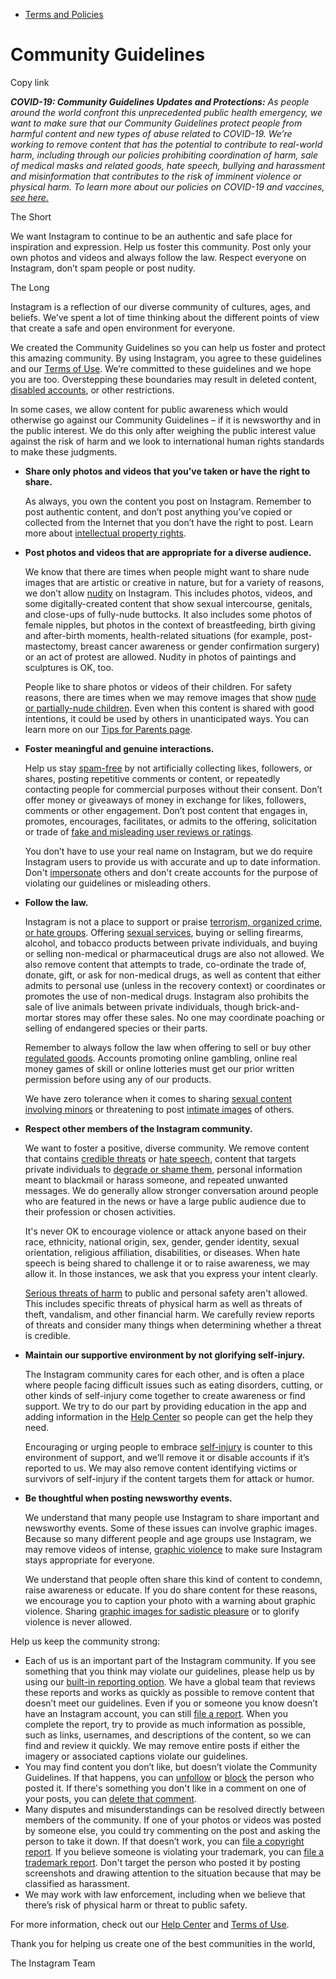 *   [Terms and Policies](https://help.instagram.com/1417489251945243/?helpref=breadcrumb)

Community Guidelines
====================

Copy link

_**COVID-19: Community Guidelines Updates and Protections:** As people around the world confront this unprecedented public health emergency, we want to make sure that our Community Guidelines protect people from harmful content and new types of abuse related to COVID-19. We’re working to remove content that has the potential to contribute to real-world harm, including through our policies prohibiting coordination of harm, sale of medical masks and related goods, hate speech, bullying and harassment and misinformation that contributes to the risk of imminent violence or physical harm. To learn more about our policies on COVID-19 and vaccines, [see here.](https://help.instagram.com/697825587576762?helpref=faq_content)_

The Short

We want Instagram to continue to be an authentic and safe place for inspiration and expression. Help us foster this community. Post only your own photos and videos and always follow the law. Respect everyone on Instagram, don’t spam people or post nudity.

The Long

Instagram is a reflection of our diverse community of cultures, ages, and beliefs. We’ve spent a lot of time thinking about the different points of view that create a safe and open environment for everyone.

We created the Community Guidelines so you can help us foster and protect this amazing community. By using Instagram, you agree to these guidelines and our [Terms of Use](https://www.instagram.com/legal/terms). We’re committed to these guidelines and we hope you are too. Overstepping these boundaries may result in deleted content, [disabled accounts](https://help.instagram.com/366993040048856?helpref=faq_content), or other restrictions.

In some cases, we allow content for public awareness which would otherwise go against our Community Guidelines – if it is newsworthy and in the public interest. We do this only after weighing the public interest value against the risk of harm and we look to international human rights standards to make these judgments.

*   **Share only photos and videos that you’ve taken or have the right to share.**
    
    As always, you own the content you post on Instagram. Remember to post authentic content, and don’t post anything you’ve copied or collected from the Internet that you don’t have the right to post. Learn more about [intellectual property rights](https://help.instagram.com/126382350847838?helpref=faq_content).
    
*   **Post photos and videos that are appropriate for a diverse audience.**
    
    We know that there are times when people might want to share nude images that are artistic or creative in nature, but for a variety of reasons, we don’t allow [nudity](https://l.instagram.com/?u=https%3A%2F%2Fwww.facebook.com%2Fcommunitystandards%2Fadult_nudity_sexual_activity&e=AT0Fo8mRhPTK1827DYD_b_lpGIF_Lhrtz33KsFSyczbMcZlOIoEafV6I-cbcnVf3qektkif-K41LAQ_qc5xqjk7doZnD7Qf8qFx8OLZk8LX54USm-pPtXuZL9-FSMuXZecyeUTurSoIozK4FJyiO7mkimg7rbf6JkHFyEA) on Instagram. This includes photos, videos, and some digitally-created content that show sexual intercourse, genitals, and close-ups of fully-nude buttocks. It also includes some photos of female nipples, but photos in the context of breastfeeding, birth giving and after-birth moments, health-related situations (for example, post-mastectomy, breast cancer awareness or gender confirmation surgery) or an act of protest are allowed. Nudity in photos of paintings and sculptures is OK, too.
    
    People like to share photos or videos of their children. For safety reasons, there are times when we may remove images that show [nude or partially-nude children](https://l.instagram.com/?u=https%3A%2F%2Fwww.facebook.com%2Fcommunitystandards%2Fchild_nudity_sexual_exploitation&e=AT0Fo8mRhPTK1827DYD_b_lpGIF_Lhrtz33KsFSyczbMcZlOIoEafV6I-cbcnVf3qektkif-K41LAQ_qc5xqjk7doZnD7Qf8qFx8OLZk8LX54USm-pPtXuZL9-FSMuXZecyeUTurSoIozK4FJyiO7mkimg7rbf6JkHFyEA). Even when this content is shared with good intentions, it could be used by others in unanticipated ways. You can learn more on our [Tips for Parents page](https://help.instagram.com/154475974694511/?helpref=faq_content).
    
*   **Foster meaningful and genuine interactions.**
    
    Help us stay [spam-free](https://l.instagram.com/?u=https%3A%2F%2Fwww.facebook.com%2Fcommunitystandards%2Fspam&e=AT0Fo8mRhPTK1827DYD_b_lpGIF_Lhrtz33KsFSyczbMcZlOIoEafV6I-cbcnVf3qektkif-K41LAQ_qc5xqjk7doZnD7Qf8qFx8OLZk8LX54USm-pPtXuZL9-FSMuXZecyeUTurSoIozK4FJyiO7mkimg7rbf6JkHFyEA) by not artificially collecting likes, followers, or shares, posting repetitive comments or content, or repeatedly contacting people for commercial purposes without their consent. Don’t offer money or giveaways of money in exchange for likes, followers, comments or other engagement. Don’t post content that engages in, promotes, encourages, facilitates, or admits to the offering, solicitation or trade of [fake and misleading user reviews or ratings](https://l.instagram.com/?u=https%3A%2F%2Fwww.facebook.com%2Fcommunitystandards%2Ffraud_deception&e=AT0Fo8mRhPTK1827DYD_b_lpGIF_Lhrtz33KsFSyczbMcZlOIoEafV6I-cbcnVf3qektkif-K41LAQ_qc5xqjk7doZnD7Qf8qFx8OLZk8LX54USm-pPtXuZL9-FSMuXZecyeUTurSoIozK4FJyiO7mkimg7rbf6JkHFyEA).
    
    You don’t have to use your real name on Instagram, but we do require Instagram users to provide us with accurate and up to date information. Don't [impersonate](https://l.instagram.com/?u=https%3A%2F%2Fwww.facebook.com%2Fcommunitystandards%2Fmisrepresentation&e=AT0Fo8mRhPTK1827DYD_b_lpGIF_Lhrtz33KsFSyczbMcZlOIoEafV6I-cbcnVf3qektkif-K41LAQ_qc5xqjk7doZnD7Qf8qFx8OLZk8LX54USm-pPtXuZL9-FSMuXZecyeUTurSoIozK4FJyiO7mkimg7rbf6JkHFyEA) others and don't create accounts for the purpose of violating our guidelines or misleading others.
    
*   **Follow the law.**
    
    Instagram is not a place to support or praise [terrorism, organized crime, or hate groups](https://l.instagram.com/?u=https%3A%2F%2Fwww.facebook.com%2Fcommunitystandards%2Fdangerous_individuals_organizations&e=AT0Fo8mRhPTK1827DYD_b_lpGIF_Lhrtz33KsFSyczbMcZlOIoEafV6I-cbcnVf3qektkif-K41LAQ_qc5xqjk7doZnD7Qf8qFx8OLZk8LX54USm-pPtXuZL9-FSMuXZecyeUTurSoIozK4FJyiO7mkimg7rbf6JkHFyEA). Offering [sexual services](https://l.instagram.com/?u=https%3A%2F%2Fwww.facebook.com%2Fcommunitystandards%2Fsexual_solicitation&e=AT0Fo8mRhPTK1827DYD_b_lpGIF_Lhrtz33KsFSyczbMcZlOIoEafV6I-cbcnVf3qektkif-K41LAQ_qc5xqjk7doZnD7Qf8qFx8OLZk8LX54USm-pPtXuZL9-FSMuXZecyeUTurSoIozK4FJyiO7mkimg7rbf6JkHFyEA), buying or selling firearms, alcohol, and tobacco products between private individuals, and buying or selling non-medical or pharmaceutical drugs are also not allowed. We also remove content that attempts to trade, co-ordinate the trade of, donate, gift, or ask for non-medical drugs, as well as content that either admits to personal use (unless in the recovery context) or coordinates or promotes the use of non-medical drugs. Instagram also prohibits the sale of live animals between private individuals, though brick-and-mortar stores may offer these sales. No one may coordinate poaching or selling of endangered species or their parts.
    
    Remember to always follow the law when offering to sell or buy other [regulated goods](https://l.instagram.com/?u=https%3A%2F%2Fwww.facebook.com%2Fcommunitystandards%2Fregulated_goods&e=AT0Fo8mRhPTK1827DYD_b_lpGIF_Lhrtz33KsFSyczbMcZlOIoEafV6I-cbcnVf3qektkif-K41LAQ_qc5xqjk7doZnD7Qf8qFx8OLZk8LX54USm-pPtXuZL9-FSMuXZecyeUTurSoIozK4FJyiO7mkimg7rbf6JkHFyEA). Accounts promoting online gambling, online real money games of skill or online lotteries must get our prior written permission before using any of our products.
    
    We have zero tolerance when it comes to sharing [sexual content involving minors](https://l.instagram.com/?u=https%3A%2F%2Fwww.facebook.com%2Fcommunitystandards%2Fchild_nudity_sexual_exploitation&e=AT0Fo8mRhPTK1827DYD_b_lpGIF_Lhrtz33KsFSyczbMcZlOIoEafV6I-cbcnVf3qektkif-K41LAQ_qc5xqjk7doZnD7Qf8qFx8OLZk8LX54USm-pPtXuZL9-FSMuXZecyeUTurSoIozK4FJyiO7mkimg7rbf6JkHFyEA) or threatening to post [intimate images](https://l.instagram.com/?u=https%3A%2F%2Fwww.facebook.com%2Fcommunitystandards%2Fsexual_exploitation_adults&e=AT0Fo8mRhPTK1827DYD_b_lpGIF_Lhrtz33KsFSyczbMcZlOIoEafV6I-cbcnVf3qektkif-K41LAQ_qc5xqjk7doZnD7Qf8qFx8OLZk8LX54USm-pPtXuZL9-FSMuXZecyeUTurSoIozK4FJyiO7mkimg7rbf6JkHFyEA) of others.
    
*   **Respect other members of the Instagram community.**
    
    We want to foster a positive, diverse community. We remove content that contains [credible threats](https://l.instagram.com/?u=https%3A%2F%2Fwww.facebook.com%2Fcommunitystandards%2Fcredible_violence&e=AT0Fo8mRhPTK1827DYD_b_lpGIF_Lhrtz33KsFSyczbMcZlOIoEafV6I-cbcnVf3qektkif-K41LAQ_qc5xqjk7doZnD7Qf8qFx8OLZk8LX54USm-pPtXuZL9-FSMuXZecyeUTurSoIozK4FJyiO7mkimg7rbf6JkHFyEA) or [hate speech](https://l.instagram.com/?u=https%3A%2F%2Fwww.facebook.com%2Fcommunitystandards%2Fhate_speech&e=AT0Fo8mRhPTK1827DYD_b_lpGIF_Lhrtz33KsFSyczbMcZlOIoEafV6I-cbcnVf3qektkif-K41LAQ_qc5xqjk7doZnD7Qf8qFx8OLZk8LX54USm-pPtXuZL9-FSMuXZecyeUTurSoIozK4FJyiO7mkimg7rbf6JkHFyEA), content that targets private individuals to [degrade or shame them](https://l.instagram.com/?u=https%3A%2F%2Fwww.facebook.com%2Fcommunitystandards%2Fbullying&e=AT0Fo8mRhPTK1827DYD_b_lpGIF_Lhrtz33KsFSyczbMcZlOIoEafV6I-cbcnVf3qektkif-K41LAQ_qc5xqjk7doZnD7Qf8qFx8OLZk8LX54USm-pPtXuZL9-FSMuXZecyeUTurSoIozK4FJyiO7mkimg7rbf6JkHFyEA), personal information meant to blackmail or harass someone, and repeated unwanted messages. We do generally allow stronger conversation around people who are featured in the news or have a large public audience due to their profession or chosen activities.
    
    It's never OK to encourage violence or attack anyone based on their race, ethnicity, national origin, sex, gender, gender identity, sexual orientation, religious affiliation, disabilities, or diseases. When hate speech is being shared to challenge it or to raise awareness, we may allow it. In those instances, we ask that you express your intent clearly.
    
    [Serious threats of harm](https://l.instagram.com/?u=https%3A%2F%2Fwww.facebook.com%2Fcommunitystandards%2Fcredible_violence&e=AT0Fo8mRhPTK1827DYD_b_lpGIF_Lhrtz33KsFSyczbMcZlOIoEafV6I-cbcnVf3qektkif-K41LAQ_qc5xqjk7doZnD7Qf8qFx8OLZk8LX54USm-pPtXuZL9-FSMuXZecyeUTurSoIozK4FJyiO7mkimg7rbf6JkHFyEA) to public and personal safety aren't allowed. This includes specific threats of physical harm as well as threats of theft, vandalism, and other financial harm. We carefully review reports of threats and consider many things when determining whether a threat is credible.
    
*   **Maintain our supportive environment by not glorifying self-injury.**
    
    The Instagram community cares for each other, and is often a place where people facing difficult issues such as eating disorders, cutting, or other kinds of self-injury come together to create awareness or find support. We try to do our part by providing education in the app and adding information in the [Help Center](https://help.instagram.com/) so people can get the help they need.
    
    Encouraging or urging people to embrace [self-injury](https://l.instagram.com/?u=https%3A%2F%2Fwww.facebook.com%2Fcommunitystandards%2Fsuicide_self_injury_violence&e=AT0Fo8mRhPTK1827DYD_b_lpGIF_Lhrtz33KsFSyczbMcZlOIoEafV6I-cbcnVf3qektkif-K41LAQ_qc5xqjk7doZnD7Qf8qFx8OLZk8LX54USm-pPtXuZL9-FSMuXZecyeUTurSoIozK4FJyiO7mkimg7rbf6JkHFyEA) is counter to this environment of support, and we’ll remove it or disable accounts if it’s reported to us. We may also remove content identifying victims or survivors of self-injury if the content targets them for attack or humor.
    
*   **Be thoughtful when posting newsworthy events.**
    
    We understand that many people use Instagram to share important and newsworthy events. Some of these issues can involve graphic images. Because so many different people and age groups use Instagram, we may remove videos of intense, [graphic violence](https://l.instagram.com/?u=https%3A%2F%2Fwww.facebook.com%2Fcommunitystandards%2Fgraphic_violence&e=AT0Fo8mRhPTK1827DYD_b_lpGIF_Lhrtz33KsFSyczbMcZlOIoEafV6I-cbcnVf3qektkif-K41LAQ_qc5xqjk7doZnD7Qf8qFx8OLZk8LX54USm-pPtXuZL9-FSMuXZecyeUTurSoIozK4FJyiO7mkimg7rbf6JkHFyEA) to make sure Instagram stays appropriate for everyone.
    
    We understand that people often share this kind of content to condemn, raise awareness or educate. If you do share content for these reasons, we encourage you to caption your photo with a warning about graphic violence. Sharing [graphic images for sadistic pleasure](https://l.instagram.com/?u=https%3A%2F%2Fwww.facebook.com%2Fcommunitystandards%2Fcruel_insensitive&e=AT0Fo8mRhPTK1827DYD_b_lpGIF_Lhrtz33KsFSyczbMcZlOIoEafV6I-cbcnVf3qektkif-K41LAQ_qc5xqjk7doZnD7Qf8qFx8OLZk8LX54USm-pPtXuZL9-FSMuXZecyeUTurSoIozK4FJyiO7mkimg7rbf6JkHFyEA) or to glorify violence is never allowed.
    

Help us keep the community strong:

*   Each of us is an important part of the Instagram community. If you see something that you think may violate our guidelines, please help us by using our [built-in reporting option](https://help.instagram.com/165828726894770?helpref=faq_content). We have a global team that reviews these reports and works as quickly as possible to remove content that doesn’t meet our guidelines. Even if you or someone you know doesn’t have an Instagram account, you can still [file a report](https://help.instagram.com/contact/383679321740945). When you complete the report, try to provide as much information as possible, such as links, usernames, and descriptions of the content, so we can find and review it quickly. We may remove entire posts if either the imagery or associated captions violate our guidelines.
*   You may find content you don’t like, but doesn’t violate the Community Guidelines. If that happens, you can [unfollow](https://help.instagram.com/286340048138725?helpref=faq_content) or [block](https://help.instagram.com/426700567389543/?helpref=faq_content) the person who posted it. If there's something you don't like in a comment on one of your posts, you can [delete that comment](https://help.instagram.com/289098941190483?helpref=faq_content).
*   Many disputes and misunderstandings can be resolved directly between members of the community. If one of your photos or videos was posted by someone else, you could try commenting on the post and asking the person to take it down. If that doesn’t work, you can [file a copyright report](https://help.instagram.com/126382350847838?helpref=faq_content). If you believe someone is violating your trademark, you can [file a trademark report](https://help.instagram.com/222826637847963?helpref=faq_content). Don't target the person who posted it by posting screenshots and drawing attention to the situation because that may be classified as harassment.
*   We may work with law enforcement, including when we believe that there’s risk of physical harm or threat to public safety.

For more information, check out our [Help Center](https://help.instagram.com/) and [Terms of Use](https://l.instagram.com/?u=http%3A%2F%2Finstagram.com%2Flegal%2Fterms%2F%23&e=AT0Fo8mRhPTK1827DYD_b_lpGIF_Lhrtz33KsFSyczbMcZlOIoEafV6I-cbcnVf3qektkif-K41LAQ_qc5xqjk7doZnD7Qf8qFx8OLZk8LX54USm-pPtXuZL9-FSMuXZecyeUTurSoIozK4FJyiO7mkimg7rbf6JkHFyEA).

Thank you for helping us create one of the best communities in the world,

The Instagram Team